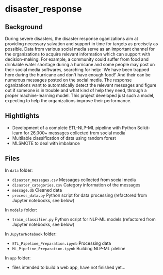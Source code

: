 # disaster_response

## Background
During severe disasters, the disaster response oganizations aim at providing necessary salvation and support in time for targets as precisely as possible. Data from various social media serve as an important channel for the organizations to acquire relevant information which can support with decision-making. For example, a community could suffer from food and drinkable water shortage during a hurricane and some people may post on their social media softwares, searching for help: 'We have been trapped here during the hurricane and don't have enough food!' And their can be numerous messages posted on the social media. The response oganizations want to automatically detect the relevant messages and figure out if someone is in trouble and what kind of help they need, through a proper machine-learning model. This project developed just such a model, expecting to help the organizations improve their performance.

## Hightlights
- Development of a complete ETL-NLP-ML pipeline with Python Scikit-learn for 26,000+ messages collected from social media
- Multilable classification of data using random forest
- MLSMOTE to deal with imbalance

## Files
In `data` folder:
- `disaster_messages.csv` Messages collected from social media
- `disaster_categories.csv` Category information of the messages
- `message.db` Cleaned data
- `process_data.py` Python script for data processing (refactored from Jupyter notebooks, see below)

In `models` folder:
- `train_classifier.py` Python script for NLP-ML models (refactored from Jupyter notebooks, see below)

In `JupyterNotebook` folder:
- `ETL_Pipeline_Preparation.ipynb` Processing data
- `ML_Pipeline_Preparation.ipynb` Building NLP-ML pileline

In `app` folder:
- files intended to build a web app, have not finished yet...
